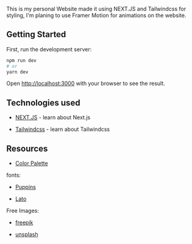 This is my personal Website made it using NEXT.JS and Tailwindcss for styling, I'm planing to use Framer Motion for animations on the website.

## Getting Started

First, run the development server:

```bash
npm run dev
# or
yarn dev
```

Open [http://localhost:3000](http://localhost:3000) with your browser to see the result.

## Technologies used

- [NEXT.JS](https://nextjs.org/learn)  - learn about Next.js 

- [Tailwindcss](https://tailwindcss.com/) - learn about Tailwindcss

## Resources 

- [Color Palette](https://colorhunt.co/palette/171392)

fonts:
- [Puppins](https://fonts.google.com/specimen/Poppins)

- [Lato](https://fonts.google.com/specimen/Lato)

Free Images:
- [freepik](https://www.freepik.com/)

- [unsplash](https://unsplash.com/)

